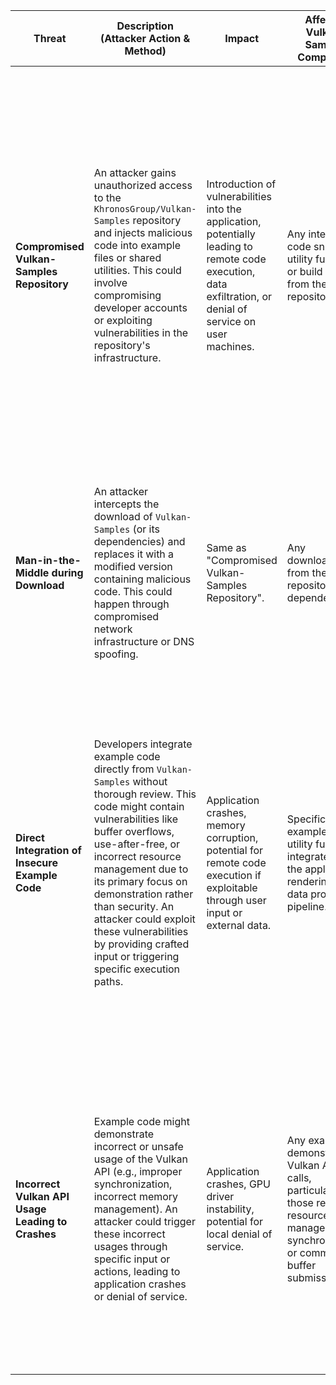 | Threat | Description (Attacker Action & Method) | Impact | Affected Vulkan-Samples Component | Risk Severity | Mitigation Strategies |
|---|---|---|---|---|---|
| **Compromised Vulkan-Samples Repository** | An attacker gains unauthorized access to the `KhronosGroup/Vulkan-Samples` repository and injects malicious code into example files or shared utilities. This could involve compromising developer accounts or exploiting vulnerabilities in the repository's infrastructure. |  Introduction of vulnerabilities into the application, potentially leading to remote code execution, data exfiltration, or denial of service on user machines. | Any integrated code snippet, utility function, or build script from the repository. | **Critical** | - Regularly update the `Vulkan-Samples` library from the official repository. <br> - Implement Software Composition Analysis (SCA) tools to scan dependencies for known vulnerabilities. <br> - Consider forking the repository and performing thorough code reviews before integration. <br> - Verify the integrity of downloaded files using checksums or signatures if provided. |
| **Man-in-the-Middle during Download** | An attacker intercepts the download of `Vulkan-Samples` (or its dependencies) and replaces it with a modified version containing malicious code. This could happen through compromised network infrastructure or DNS spoofing. | Same as "Compromised Vulkan-Samples Repository". | Any downloaded file from the repository or its dependencies. | **High** | - Ensure secure download channels (HTTPS). <br> - Verify the integrity of downloaded files using checksums or signatures if provided. <br> - Use trusted and reputable sources for downloading the library. |
| **Direct Integration of Insecure Example Code** | Developers integrate example code directly from `Vulkan-Samples` without thorough review. This code might contain vulnerabilities like buffer overflows, use-after-free, or incorrect resource management due to its primary focus on demonstration rather than security. An attacker could exploit these vulnerabilities by providing crafted input or triggering specific execution paths. | Application crashes, memory corruption, potential for remote code execution if exploitable through user input or external data. | Specific example files or utility functions integrated into the application's rendering or data processing pipeline. | **High** | - Treat `Vulkan-Samples` code as a starting point, not production-ready code. <br> - Conduct thorough security code reviews of any integrated code. <br> - Apply static and dynamic analysis tools to identify potential vulnerabilities. <br> - Sanitize and validate any user-provided data that influences Vulkan commands or resource allocation. |
| **Incorrect Vulkan API Usage Leading to Crashes** | Example code might demonstrate incorrect or unsafe usage of the Vulkan API (e.g., improper synchronization, incorrect memory management). An attacker could trigger these incorrect usages through specific input or actions, leading to application crashes or denial of service. | Application crashes, GPU driver instability, potential for local denial of service. | Any example demonstrating Vulkan API calls, particularly those related to resource management, synchronization, or command buffer submission. | **Medium** (Promoted to High due to direct involvement of Vulkan-Samples code) | - Thoroughly understand the Vulkan API and its correct usage. <br> - Don't blindly copy-paste code; adapt and secure it for your application's context. <br> - Implement robust error handling and validation for all Vulkan API calls. <br> - Utilize Vulkan validation layers during development and testing. |